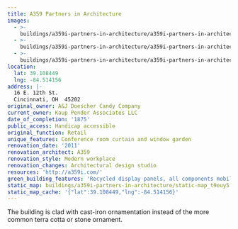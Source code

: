 ```yaml
---
title: A359 Partners in Architecture
images:
  - >-
    buildings/a359i-partners-in-architecture/a359i-partners-in-architecture-0_e3kb72
  - >-
    buildings/a359i-partners-in-architecture/a359i-partners-in-architecture-1_ysrrga
  - >-
    buildings/a359i-partners-in-architecture/a359i-partners-in-architecture-2_d8yril
location:
  lat: 39.108449
  lng: -84.514156
address: |-
  16 E. 12th St.
  Cincinnati, OH  45202
original_owner: A&J Doescher Candy Company
current_owner: Kaup Pender Associates LLC
date_of_completion: '1875'
public_access: Handicap accessible
original_function: Retail
unique_features: Conference room curtain and window garden
renovation_date: '2011'
renovation_architect: A359
renovation_style: Modern workplace
renovation_changes: Architectural design studio
resources: 'http://a359i.com/'
green_building_features: 'Recycled display panels, all components mobile for reuse'
static_map: buildings/a359i-partners-in-architecture/static-map_t9euy5
static_map_cache: '{"lat":39.108449,"lng":-84.514156}'
---
```


The building is clad with cast-iron ornamentation instead of the more common terra cotta or stone ornament.

